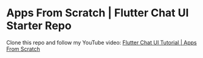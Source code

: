 # Apps From Scratch | Flutter Chat UI Starter Repo

Clone this repo and follow my YouTube video: [Flutter Chat UI Tutorial | Apps From Scratch](https://youtu.be/h-igXZCCrrc)
